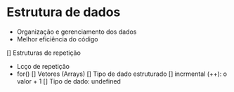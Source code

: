 # Estrutura de dados

- Organização e gerenciamento dos dados
- Melhor eficiência do código 

[] Estruturas de repetição
   - Lcço de repetição
   - for()
[] Vetores (Arrays)
  [] Tipo de dado estruturado
[] incrmental (++): o valor + 1
[] Tipo de dado: undefined 